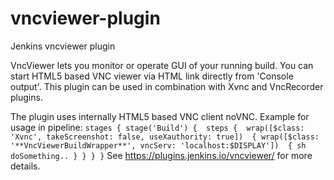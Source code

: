 # vncviewer-plugin
Jenkins vncviewer plugin

VncViewer lets you monitor or operate GUI of your running build. You can start HTML5 based VNC viewer via HTML link directly from 'Console output'. This plugin can be used in combination with Xvnc and VncRecorder plugins.

The plugin uses internally HTML5 based VNC client noVNC. 
Example for usage in pipeline:
`stages {
        stage('Build') { 
            steps { 
                wrap([$class: 'Xvnc', takeScreenshot: false, useXauthority: true]) 
                {
                 wrap([$class: '**VncViewerBuildWrapper**', vncServ: 'localhost:$DISPLAY']) 
                 {
                  sh doSomething..
                 }
                }
            }
        }`
See https://plugins.jenkins.io/vncviewer/ for more details.
